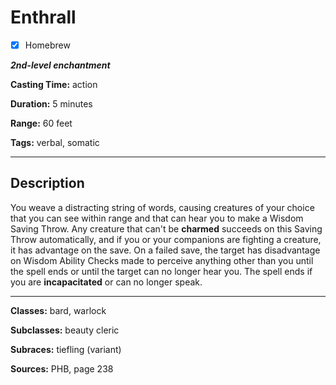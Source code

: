 # Enthrall

- [x] Homebrew

***2nd-level enchantment***

**Casting Time:** action

**Duration:** 5 minutes

**Range:** 60 feet

**Tags:** verbal, somatic

---

## Description
You weave a distracting string of words, causing creatures of your choice that you can see within range and that can hear you to make a Wisdom Saving Throw.
Any creature that can't be **charmed** succeeds on this Saving Throw automatically, and if you or your companions are fighting a creature, it has advantage on the save.
On a failed save, the target has disadvantage on Wisdom Ability Checks made to perceive anything other than you until the spell ends or until the target can no longer hear you.
The spell ends if you are **incapacitated** or can no longer speak.

---

**Classes:** bard, warlock

**Subclasses:** beauty cleric

**Subraces:** tiefling (variant)

**Sources:** PHB, page 238
